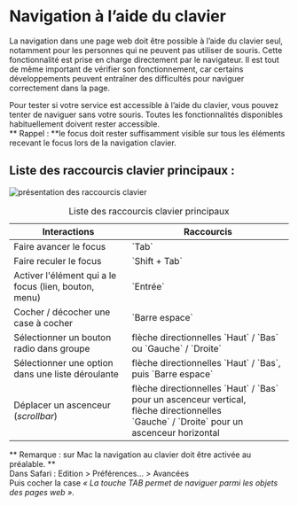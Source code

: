 # Navigation à l’aide du clavier

<script>$(document).ready(function () {
    setBreadcrumb([
        {"label":"Outils de test", "url": "./methodes-outils.html"},
        {"label":"Navigation à l’aide du clavier"}]);
});</script>

<span data-menuitem="methodes-outils"></span>

La navigation dans une page web doit être possible à l’aide du clavier seul, notamment pour les personnes qui ne peuvent pas utiliser de souris. Cette fonctionnalité est prise en charge directement par le navigateur. Il est tout de même important de vérifier son fonctionnement, car certains développements peuvent entraîner des difficultés pour naviguer correctement dans la page.
  
Pour tester si votre service est accessible à l’aide du clavier, vous pouvez tenter de naviguer sans votre souris. Toutes les fonctionnalités disponibles habituellement doivent rester accessible.  
** Rappel&nbsp;: **le focus doit rester suffisamment visible sur tous les éléments recevant le focus lors de la navigation clavier.

## Liste des raccourcis clavier principaux&nbsp;: 

![présentation des raccourcis clavier](./images/keyboard.png)

<table class="table">
<caption class="sr-only">Liste des raccourcis clavier principaux</caption>
   <thead>
      <tr>
         <th>Interactions</th>
         <th>Raccourcis</th>
      </tr>
   </thead>
   <tbody>
      <tr>
         <td>Faire avancer le focus</td>
         <td>`Tab`</td>
      </tr>
      <tr>
         <td>Faire reculer le focus</td>
         <td>`Shift + Tab`</td>
      </tr>
      <tr>
         <td>Activer l'élément qui a le focus (lien, bouton, menu)</td>
         <td>`Entrée`</td>
      </tr>
      <tr>
         <td>Cocher / décocher une case à cocher</td>
         <td>`Barre espace`</td>
      </tr>
      <tr>
         <td>Sélectionner un bouton radio dans groupe</td>
         <td>flèche directionnelles `Haut`&nbsp;/&nbsp;`Bas` ou `Gauche`&nbsp;/&nbsp;`Droite`</td>
      </tr>
      <tr>
         <td>Sélectionner une option dans une liste déroulante </td>
         <td>flèche directionnelles `Haut`&nbsp;/&nbsp;`Bas`, puis `Barre espace`</td>
      </tr>
	  <tr>
         <td>Déplacer un ascenceur (<i lang="en">scrollbar</i>)</td>
         <td>flèche directionnelles `Haut`&nbsp;/&nbsp;`Bas` pour un ascenceur vertical,<br> flèche directionnelles `Gauche`&nbsp;/&nbsp;`Droite` pour un ascenceur horizontal </td>
      </tr>
   </tbody>
</table>



** Remarque&nbsp;: sur Mac la navigation au clavier doit être activée au préalable. **  
Dans Safari&nbsp;: Edition &gt; Préférences… &gt; Avancées  
Puis cocher la case *«&nbsp;La touche TAB permet de naviguer parmi les objets des pages web&nbsp;»*.
<!--  This file is part of a11y-guidelines | Our vision of mobile & web accessibility guidelines and best practices, with valid/invalid examples.
 Copyright (C) 2016  Orange SA
 See the Creative Commons Legal Code Attribution-ShareAlike 3.0 Unported License for more details (LICENSE file). -->
